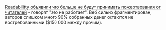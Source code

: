[Readabilitty объявили что бельше не будут принимать пожертвования от читателей](http://blog.readability.com/2012/06/announcement/) - говорят "это не работает". Веб сильно фрагментирован, авторов слишком много 90% собранных денег остаются не востребованными  ($150 000 между прочим).
